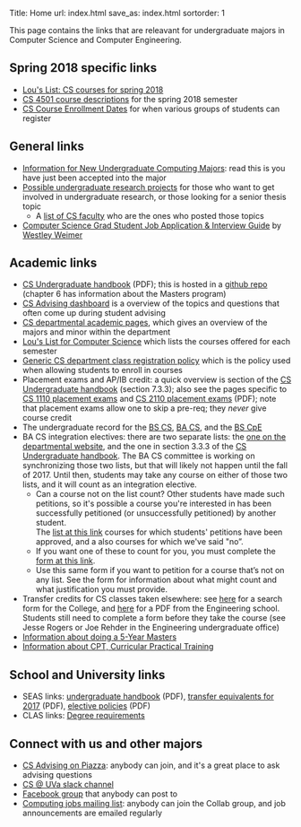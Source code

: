 Title: Home
url: index.html
save_as: index.html
sortorder: 1

This page contains the links that are releavant for undergraduate majors in Computer Science and Computer Engineering.

Spring 2018 specific links
------------------------

- [Lou's List: CS courses for spring 2018](http://rabi.phys.virginia.edu/mySIS/CS2/page.php?Semester=1182&Type=Group&Group=CompSci)
- [CS 4501 course descriptions](http://www.cs.virginia.edu/~cohoon//years/2018/2018-spring-4501s/) for the spring 2018 semester
- [CS Course Enrollment Dates](https://docs.google.com/document/d/1r6q1_2A1sP9cTFlWsUAf8_zJnUfla6syaBenICYe7ac/edit) for when various groups of students can register


General links
-------------

- [Information for New Undergraduate Computing Majors](https://www.cs.virginia.edu/~sherriff/newcs/): read this is you have just been accepted into the major
- [Possible undergraduate research projects](http://ugresearch.cs.virginia.edu/) for those who want to get involved in undergraduate research, or those looking for a senior thesis topic
    - A [list of CS faculty](https://engineering.virginia.edu/departments/computer-science/cs-people/faculty) who are the ones who posted those topics
- [Computer Science Grad Student Job Application & Interview Guide](http://www.cs.virginia.edu/~weimer/grad-job-guide/guide/index.html) by [Westley Weimer](http://www.cs.virginia.edu/~weimer/)


Academic links
--------------

- [CS Undergraduate handbook](http://handbook.cs.virginia.edu/ugrad-handbook.pdf) (PDF); this is hosted in a [github repo](https://github.com/uva-cs/ugrad-handbook/) (chapter 6 has information about the Masters program)
- [CS Advising dashboard](http://stardock.cs.virginia.edu/advising/) is a overview of the topics and questions that often come up during student advising
- [CS departmental academic pages](https://engineering.virginia.edu/departments/computer-science/academics), which gives an overview of the majors and minor within the department
- [Lou's List for Computer Science](http://rabi.phys.virginia.edu/mySIS/CS2/page.php?Type=Group&Group=CompSci) which lists the courses offered for each semester
- [Generic CS department class registration policy](https://engineering.virginia.edu/departments/computer-science/academics/computer-science-undergraduate-programs/registration) which is the policy used when allowing students to enroll in courses
- Placement exams and AP/IB credit: a quick overview is section of the [CS Undergraduate handbook](http://handbook.cs.virginia.edu/ugrad-handbook.pdf) (section 7.3.3); also see the pages specific to [CS 1110 placement exams](https://cs1110.cs.virginia.edu/whichcs1.html) and [CS 2110 placement exams](http://cs1110.cs.virginia.edu/CS2110-Placement-Test-Info-aug2016.pdf) (PDF); note that placement exams allow one to skip a pre-req; they *never* give course credit
- The undergraduate record for the [BS CS](http://records.ureg.virginia.edu/preview_program.php?catoid=43&poid=5227), [BA CS](http://records.ureg.virginia.edu/preview_program.php?catoid=43&poid=5226), and the [BS CpE](http://records.ureg.virginia.edu/preview_program.php?catoid=43&poid=5225)
- BA CS integration electives: there are two separate lists: the [one on the departmental website](https://engineering.virginia.edu/departments/computer-science/academics/ba-computer-science#accordion67812), and the one in section 3.3.3 of the [CS Undergraduate handbook](http://handbook.cs.virginia.edu/ugrad-handbook.pdf).  The BA CS committee is working on synchronizing those two lists, but that will likely not happen until the fall of 2017.  Until then, students may take any course on either of those two lists, and it will count as an integration elective.
    - Can a course not on the list count?  Other students have made such petitions, so it's possible a course you're interested in has been successfully petitioned (or unsuccessfully petitioned) by another student.  
The [list at this link](https://goo.gl/rPQGzW) courses for which students' petitions have been approved, and a also courses for which we've said "no”.
    - If you want one of these to count for you, you must complete the [form at this link](https://goo.gl/forms/yukq3PC6oQxh25LY2).
    - Use this same form if you want to petition for a course that’s not on any list.  See the form for information about what might count and what justification you must provide.
- Transfer credits for CS classes taken elsewhere: see [here](http://ascs8.eservices.virginia.edu/asEquivs) for a search form for the College, and [here](http://www.seas.virginia.edu/undergrad/pdfs/Transfer_Equivalents_2017.pdf) for a PDF from the Engineering school.  Students still need to complete a form before they take the course (see Jesse Rogers or Joe Rehder in the Engineering undergraduate office)
- [Information about doing a 5-Year Masters](https://engineering.virginia.edu/departments/computer-science/academics/admissions/cs-graduate-admission/fifth-year-masters-faq)
- [Information about CPT, Curricular Practical Training](./CPT.md)

School and University links
---------------------------

- SEAS links: [undergraduate handbook](http://www.seas.virginia.edu/advising/pdf/seas-undergraduate-handbook2016.pdf) (PDF),
  [transfer equivalents for 2017](http://www.seas.virginia.edu/undergrad/pdfs/Transfer_Equivalents_2017.pdf) (PDF),
  [elective policies](http://www.seas.virginia.edu/undergrad/orientation/pdfs/electives_2016.pdf) (PDF)
- CLAS links: [Degree requirements](http://college.as.virginia.edu/requirements)


Connect with us and other majors
--------------------------------

- [CS Advising on Piazza](https://piazza.com/virginia/other/csadvising): anybody can join, and it's a great place to ask advising questions
- [CS @ UVa slack channel](https://uva-compsci.slack.com/)
- [Facebook group](https://www.facebook.com/groups/216856585086114) that anybody can post to
- [Computing jobs mailing list](https://collab.itc.virginia.edu/portal/site/c4e021cd-5ac5-4901-b1a3-3a99396dbd7d#): anybody can join the Collab group, and job announcements are emailed regularly
